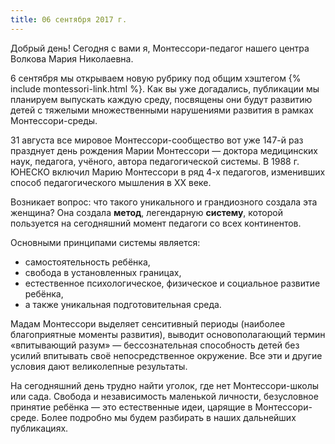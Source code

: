 ```yaml
---
title: 06 сентября 2017 г.
---
```

Добрый день! Сегодня с вами я, Монтессори-педагог нашего центра Волкова Мария Николаевна.

6 сентября мы открываем новую рубрику под общим хэштегом {% include montessori-link.html %}.
Как вы уже догадались, публикации мы планируем выпускать каждую среду, посвящены они будут развитию детей с тяжелыми множественными нарушениями развития в рамках Монтессори-среды. 

<!--more-->

31 августа все мировое Монтессори-сообщество вот уже 147-й раз празднует день рождения Марии Монтессори — доктора медицинских наук, педагога, учёного, автора педагогической системы. В 1988 г. ЮНЕСКО включил Марию Монтессори в ряд 4-х педагогов, изменивших способ педагогического мышления в XX веке. 

Возникает вопрос: что такого уникального и грандиозного создала эта женщина? Она создала **метод**, легендарную **систему**, которой пользуется на сегодняшний момент педагоги со всех континентов. 

Основными принципами системы является: 
* самостоятельность ребёнка, 
* свобода в установленных границах,
* естественное психологическое, физическое и социальное развитие ребёнка, 
* а также уникальная подготовительная среда.

Мадам Монтессори выделяет сенситивный периоды (наиболее благоприятные моменты развития), выводит основополагающий термин «впитывающий разум» — бессознательная способность детей без усилий впитывать своё непосредственное окружение. Все эти и другие условия дают великолепные результаты.

На сегодняшний день трудно найти уголок, где нет Монтессори-школы или сада. Свобода и независимость маленькой личности, безусловное принятие ребёнка — это естественные идеи, царящие в Монтессори-среде. Более подробно мы будем разбирать в наших дальнейших публикациях. 
